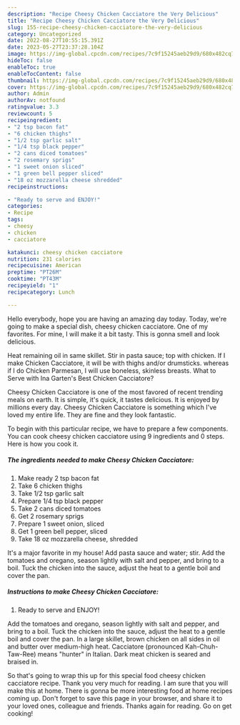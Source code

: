 ```yaml
---
description: "Recipe Cheesy Chicken Cacciatore the Very Delicious"
title: "Recipe Cheesy Chicken Cacciatore the Very Delicious"
slug: 155-recipe-cheesy-chicken-cacciatore-the-very-delicious
category: Uncategorized
date: 2022-08-27T10:55:15.391Z
date: 2023-05-27T23:37:28.104Z
image: https://img-global.cpcdn.com/recipes/7c9f15245aeb29d9/680x482cq70/cheesy-chicken-cacciatore-recipe-main-photo.jpg
hideToc: false
enableToc: true
enableTocContent: false
thumbnail: https://img-global.cpcdn.com/recipes/7c9f15245aeb29d9/680x482cq70/cheesy-chicken-cacciatore-recipe-main-photo.jpg
cover: https://img-global.cpcdn.com/recipes/7c9f15245aeb29d9/680x482cq70/cheesy-chicken-cacciatore-recipe-main-photo.jpg
author: Admin
authorAv: notfound
ratingvalue: 3.3
reviewcount: 5
recipeingredient:
- "2 tsp bacon fat"
- "6 chicken thighs"
- "1/2 tsp garlic salt"
- "1/4 tsp black pepper"
- "2 cans diced tomatoes"
- "2 rosemary sprigs"
- "1 sweet onion sliced"
- "1 green bell pepper sliced"
- "18 oz mozzarella cheese shredded"
recipeinstructions:

- "Ready to serve and ENJOY!"
categories:
- Recipe
tags:
- cheesy
- chicken
- cacciatore

katakunci: cheesy chicken cacciatore 
nutrition: 231 calories
recipecuisine: American
preptime: "PT26M"
cooktime: "PT43M"
recipeyield: "1"
recipecategory: Lunch

---
```



Hello everybody, hope you are having an amazing day today. Today, we're going to make a special dish, cheesy chicken cacciatore. One of my favorites. For mine, I will make it a bit tasty. This is gonna smell and look delicious.

Heat remaining oil in same skillet. Stir in pasta sauce; top with chicken. If I make Chicken Cacciatore, it will be with thighs and/or drumsticks. whereas if I do Chicken Parmesan, I will use boneless, skinless breasts. What to Serve with Ina Garten&#39;s Best Chicken Cacciatore?

Cheesy Chicken Cacciatore is one of the most favored of recent trending meals on earth. It is simple, it's quick, it tastes delicious. It is enjoyed by millions every day. Cheesy Chicken Cacciatore is something which I've loved my entire life. They are fine and they look fantastic.


To begin with this particular recipe, we have to prepare a few components. You can cook cheesy chicken cacciatore using 9 ingredients and 0 steps. Here is how you cook it.

<!--inarticleads1-->

##### The ingredients needed to make Cheesy Chicken Cacciatore:

1. Make ready 2 tsp bacon fat
1. Take 6 chicken thighs
1. Take 1/2 tsp garlic salt
1. Prepare 1/4 tsp black pepper
1. Take 2 cans diced tomatoes
1. Get 2 rosemary sprigs
1. Prepare 1 sweet onion, sliced
1. Get 1 green bell pepper, sliced
1. Take 18 oz mozzarella cheese, shredded


It&#39;s a major favorite in my house! Add pasta sauce and water; stir. Add the tomatoes and oregano, season lightly with salt and pepper, and bring to a boil. Tuck the chicken into the sauce, adjust the heat to a gentle boil and cover the pan. 

<!--inarticleads2-->

##### Instructions to make Cheesy Chicken Cacciatore:


1. Ready to serve and ENJOY!

Add the tomatoes and oregano, season lightly with salt and pepper, and bring to a boil. Tuck the chicken into the sauce, adjust the heat to a gentle boil and cover the pan. In a large skillet, brown chicken on all sides in oil and butter over medium-high heat. Cacciatore (pronounced Kah-Chuh-Taw-Ree) means &#34;hunter&#34; in Italian. Dark meat chicken is seared and braised in. 

So that's going to wrap this up for this special food cheesy chicken cacciatore recipe. Thank you very much for reading. I am sure that you will make this at home. There is gonna be more interesting food at home recipes coming up. Don't forget to save this page in your browser, and share it to your loved ones, colleague and friends. Thanks again for reading. Go on get cooking!
